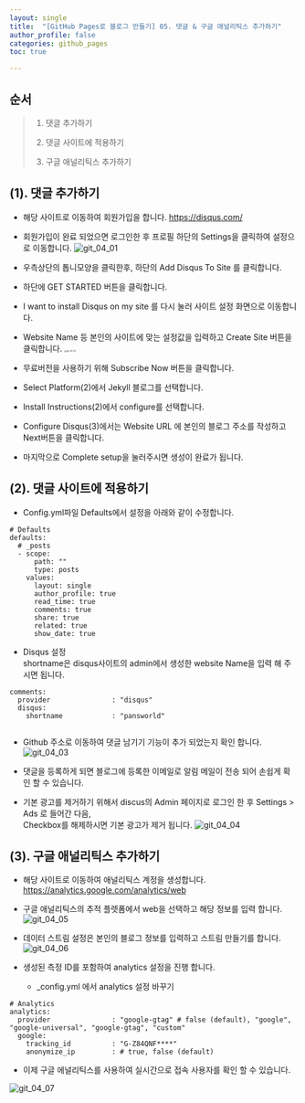 ```yaml
---
layout: single
title:  "[GitHub Pages로 블로그 만들기] 05. 댓글 & 구글 애널리틱스 추가하기"
author_profile: false
categories: github_pages
toc: true

---
```


## 순서

>1. 댓글 추가하기
>
>2. 댓글 사이트에 적용하기
>
>3. 구글 애널리틱스 추가하기



## (1). 댓글 추가하기

- 해당 사이트로 이동하여 회원가입을 합니다.
  https://disqus.com/
- 회원가입이 완료 되었으면 로그인한 후 프로필 하단의 Settings을 클릭하여 설정으로 이동합니다.
  ![git_04_01](../../images/2022-06-14-git_05/git_04_01.png)

- 우측상단의 톱니모양을 클릭한후, 하단의 Add Disqus To Site 를 클릭합니다.
-  하단에 GET STARTED 버튼을 클릭합니다.
- I want to install Disqus on my site 를 다시 눌러 사이트 설정 화면으로 이동합니다.
- Website Name 등 본인의 사이트에 맞는 설정값을 입력하고 Create Site 버튼을 클릭합니다.
  <img src="${pageContext.request.contextPath}/images/2022-06-14-git_05/git_04_02.png" alt="git_04_02" style="zoom:25%;" />

- 무료버전을 사용하기 위해 Subscribe Now 버튼을 클릭합니다.
- Select Platform(2)에서 Jekyll 블로그를 선택합니다.
- Install Instructions(2)에서 configure를 선택합니다.
- Configure Disqus(3)에서는 Website URL 에 본인의 블로그 주소를 작성하고 Next버튼을 클릭합니다.
- 마지막으로 Complete setup을 눌러주시면 생성이 완료가 됩니다.



## (2). 댓글 사이트에 적용하기

- Config.yml파일 Defaults에서 설정을 아래와 같이 수정합니다.

```
# Defaults
defaults:
  # _posts
  - scope:
      path: ""
      type: posts
    values:
      layout: single
      author_profile: true
      read_time: true
      comments: true
      share: true
      related: true
      show_date: true
```



- Disqus 설정  
  shortname은 disqus사이트의 admin에서 생성한 website Name을 입력 해 주시면 됩니다.

```
comments:
  provider               : "disqus" 
  disqus:
    shortname            : "pansworld" 
 
```

  

- Github 주소로 이동하여 댓글 남기기 기능이 추가 되었는지 확인 합니다.
  ![git_04_03](../../images/2022-06-14-git_05/git_04_05.png)

- 댓글을 등록하게 되면 블로그에 등록한 이메일로 알림 메일이 전송 되어 손쉽게 확인 할 수 있습니다.

- 기본 광고를 제거하기 위해서 discus의 Admin 페이지로 로그인 한 후 Settings > Ads 로 들어간 다음,  
   Checkbox를 해제하시면 기본 광고가 제거 됩니다.
  ![git_04_04](../../images/2022-06-14-git_05/git_04_04.png)



## (3). 구글 애널리틱스 추가하기

- 해당 사이트로 이동하여 애널리틱스 계정을 생성합니다.  
  https://analytics.google.com/analytics/web

- 구글 애널리틱스의 추적 플렛폼에서 web을 선택하고 해당 정보를 입력 합니다.![git_04_05](../../images/2022-06-14-git_05/git_04_05.png)

  

- 데이터 스트림 설정은 본인의 블로그 정보를 입력하고 스트림 만들기를 합니다.
  ![git_04_06](../../images/2022-06-14-git_05/git_04_06.png)

- 생성된 측정 ID를 포함하여 analytics 설정을 진행 합니다.

  - _config.yml 에서 analytics 설정 바꾸기

```
# Analytics
analytics:
  provider               : "google-gtag" # false (default), "google", "google-universal", "google-gtag", "custom"
  google:
    tracking_id          : "G-Z84QNF****"
    anonymize_ip         : # true, false (default)
```



- 이제 구글 에널리틱스를 사용하여 실시간으로 접속 사용자를 확인 할 수 있습니다.

![git_04_07](../../images/2022-06-14-git_05/git_04_07.png)